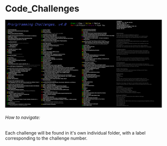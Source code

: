 # Code_Challenges

![Alt text](Challenge_List.png?raw=true "List")

###### How to navigate:

Each challenge will be found in it's own individual folder, with a label corresponding to the challenge number.
